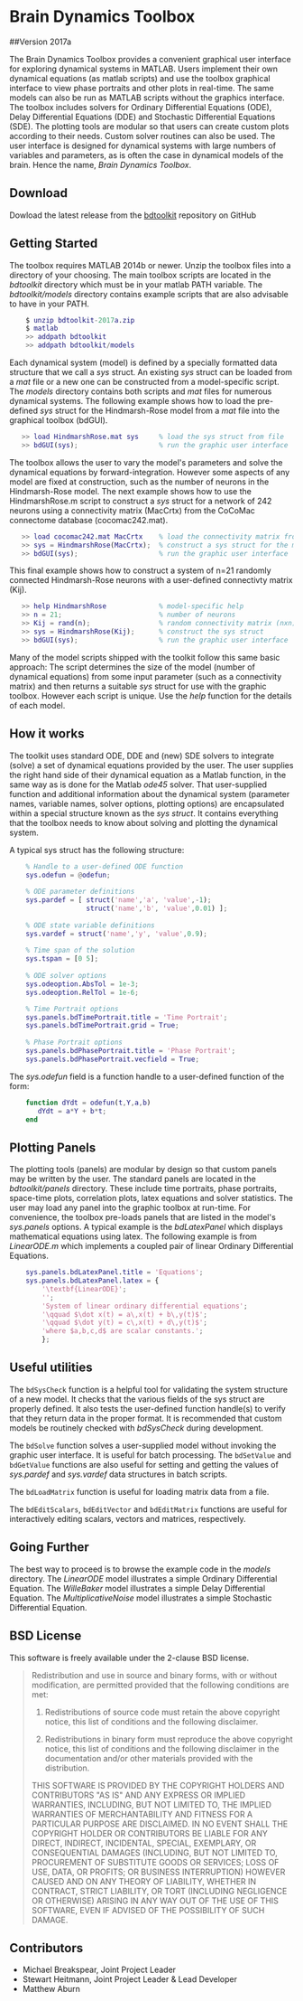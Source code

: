 # Brain Dynamics Toolbox
##Version 2017a 

The Brain Dynamics Toolbox provides a convenient graphical user interface for exploring dynamical systems in MATLAB.  Users implement their own dynamical equations (as matlab scripts) and use the toolbox graphical interface to view phase portraits and other plots in real-time. The same models can also be run as MATLAB scripts without the graphics interface. The toolbox includes solvers for Ordinary Differential Equations (ODE), Delay Differential Equations (DDE) and Stochastic Differential Equations (SDE). The plotting tools are modular so that users can create custom plots according to their needs. Custom solver routines can also be used. The user interface is designed for dynamical systems with large numbers of variables and parameters, as is often the case in dynamical models of the brain. Hence the name, *Brain Dynamics Toolbox*.

## Download
Dowload the latest release from the [bdtoolkit](https://github.com/breakspear/bdtoolkit/releases) repository on GitHub

## Getting Started
The toolbox requires MATLAB 2014b or newer. Unzip the toolbox files into a directory of your choosing. The main toolbox scripts are located in the *bdtoolkit* directory which must be in your matlab PATH variable. The *bdtoolkit/models* directory contains example scripts that are also advisable to have in your PATH.

```matlab
    $ unzip bdtoolkit-2017a.zip
    $ matlab
    >> addpath bdtoolkit
    >> addpath bdtoolkit/models
```

Each dynamical system (model) is defined by a specially formatted data structure that we call a *sys* struct. An existing *sys* struct can be loaded from a *mat* file or a new one can be constructed from a model-specific script. The *models* directory contains both scripts and *mat* files for numerous dynamical systems.
The following example shows how to load the pre-defined *sys* struct for the Hindmarsh-Rose model from a *mat* file into the graphical toolbox (bdGUI).

```matlab
   >> load HindmarshRose.mat sys     % load the sys struct from file
   >> bdGUI(sys);                    % run the graphic user interface
```

The toolbox allows the user to vary the model's parameters and solve the dynamical equations by forward-integration. However some aspects of any model are fixed at construction, such as the number of neurons in the Hindmarsh-Rose model.
The next example shows how to use the HindmarshRose.m script to construct a *sys* struct for a network of 242 neurons using a connectivity matrix (MacCrtx) from the CoCoMac connectome database (cocomac242.mat). 

```matlab
   >> load cocomac242.mat MacCrtx    % load the connectivity matrix from file
   >> sys = HindmarshRose(MacCrtx);  % construct a sys struct for the model
   >> bdGUI(sys);                    % run the graphic user interface
```

This final example shows how to construct a system of n=21 randomly connected Hindmarsh-Rose neurons with a user-defined connectivty matrix (Kij). 

```matlab
   >> help HindmarshRose             % model-specific help
   >> n = 21;                        % number of neurons
   >> Kij = rand(n);                 % random connectivity matrix (nxn)
   >> sys = HindmarshRose(Kij);      % construct the sys struct
   >> bdGUI(sys);                    % run the graphic user interface
```
Many of the model scripts shipped with the toolkit follow this same basic approach: The script determines the size of the model (number of dynamical equations) from some input parameter (such as a connectivity matrix) and then returns a suitable *sys* struct for use with the graphic toolbox. However each script is unique. Use the *help* function for the details of each model.

## How it works
The toolkit uses standard ODE, DDE and (new) SDE solvers to integrate (solve) a set of dynamical equations provided by the user. The user supplies the right hand side of their dynamical equation as a Matlab function, in the same way as is done for the Matlab *ode45* solver. That user-supplied function and additional information about the dynamical system (parameter names, variable names, solver options, plotting options) are encapsulated within a special structure known as the *sys struct*. It contains everything that the toolbox needs to know about solving and plotting the dynamical system. 

A typical sys struct has the following structure:

```matlab
    % Handle to a user-defined ODE function
    sys.odefun = @odefun;
    
    % ODE parameter definitions
    sys.pardef = [ struct('name','a', 'value',-1);
                   struct('name','b', 'value',0.01) ];
                   
    % ODE state variable definitions
    sys.vardef = struct('name','y', 'value',0.9);
    
    % Time span of the solution
    sys.tspan = [0 5];
    
    % ODE solver options
    sys.odeoption.AbsTol = 1e-3;
    sys.odeoption.RelTol = 1e-6;

    % Time Portrait options
    sys.panels.bdTimePortrait.title = 'Time Portrait';
    sys.panels.bdTimePortrait.grid = True;
    
    % Phase Portrait options
    sys.panels.bdPhasePortrait.title = 'Phase Portrait';
    sys.panels.bdPhasePortrait.vecfield = True;

```

The *sys.odefun* field is a function handle to a user-defined function of the form:

```matlab
    function dYdt = odefun(t,Y,a,b)  
       dYdt = a*Y + b*t;
    end
```

## Plotting Panels

The plotting tools (panels) are modular by design so that custom panels may be written by the user. The standard panels are located in the *bdtoolkit/panels* directory. These include time portraits, phase portraits, space-time plots, correlation plots, latex equations and solver statistics. The user may load any panel into the graphic toolbox at run-time. For convenience, the toolbox pre-loads panels that are listed in the model's *sys.panels* options. A typical example is the *bdLatexPanel* which displays mathematical equations using latex. The following example is from *LinearODE.m* which implements a coupled pair of linear Ordinary Differential Equations.

```matlab
    sys.panels.bdLatexPanel.title = 'Equations'; 
    sys.panels.bdLatexPanel.latex = { 
        '\textbf{LinearODE}';
        '';
        'System of linear ordinary differential equations';
        '\qquad $\dot x(t) = a\,x(t) + b\,y(t)$';
        '\qquad $\dot y(t) = c\,x(t) + d\,y(t)$';
        'where $a,b,c,d$ are scalar constants.';
        };
```

## Useful utilities
The `bdSysCheck` function is a helpful tool for validating the system structure of a new model. It checks that the various fields of the sys struct are properly defined. It also tests the user-defined function handle(s) to verify that they return data in the proper format. It is recommended that custom models be routinely checked with *bdSysCheck* during development.

The `bdSolve` function solves a user-supplied model without invoking the graphic user interface. It is useful for batch processing. The `bdSetValue` and `bdGetValue` functions are also useful for setting and getting the values of *sys.pardef* and *sys.vardef* data structures in batch scripts.
  
The `bdLoadMatrix` function is useful for loading matrix data from a file.

The `bdEditScalars`, `bdEditVector` and `bdEditMatrix` functions are useful for interactively editing scalars, vectors and matrices, respectively.

## Going Further
The best way to proceed is to browse the example code in the *models* directory. The  *LinearODE* model illustrates a simple Ordinary Differential Equation. The *WilleBaker* model illustrates a simple Delay Differential Equation. The *MultiplicativeNoise* model illustrates a simple Stochastic Differential Equation.

## BSD License
This software is freely available under the 2-clause BSD license.  

> Redistribution and use in source and binary forms, with or without modification, are permitted provided that the following conditions are met:
> 
>1. Redistributions of source code must retain the above copyright notice, this list of conditions and the following disclaimer.
>
>2. Redistributions in binary form must reproduce the above copyright notice, this list of conditions and the following disclaimer in the documentation and/or other materials provided with the distribution.
>
>THIS SOFTWARE IS PROVIDED BY THE COPYRIGHT HOLDERS AND CONTRIBUTORS "AS IS" AND ANY EXPRESS OR IMPLIED WARRANTIES, INCLUDING, BUT NOT LIMITED TO, THE IMPLIED WARRANTIES OF MERCHANTABILITY AND FITNESS FOR A PARTICULAR PURPOSE ARE DISCLAIMED. IN NO EVENT SHALL THE COPYRIGHT HOLDER OR CONTRIBUTORS BE LIABLE FOR ANY DIRECT, INDIRECT, INCIDENTAL, SPECIAL, EXEMPLARY, OR CONSEQUENTIAL DAMAGES (INCLUDING, BUT NOT LIMITED TO, PROCUREMENT OF SUBSTITUTE GOODS OR SERVICES; LOSS OF USE, DATA, OR PROFITS; OR BUSINESS INTERRUPTION) HOWEVER CAUSED AND ON ANY THEORY OF LIABILITY, WHETHER IN CONTRACT, STRICT LIABILITY, OR TORT (INCLUDING NEGLIGENCE OR OTHERWISE) ARISING IN ANY WAY OUT OF THE USE OF THIS SOFTWARE, EVEN IF ADVISED OF THE POSSIBILITY OF SUCH DAMAGE.

## Contributors
* Michael Breakspear, Joint Project Leader 
* Stewart Heitmann, Joint Project Leader & Lead Developer
* Matthew Aburn

